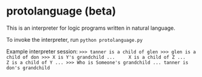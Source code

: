 # protolanguage (beta)
This is an interpreter for logic programs written in natural language.

To invoke the interpreter, run `python protolanguage.py`

Example interpreter session:
    ```
    >>> tanner is a child of glen
    >>> glen is a child of don
    >>> X is Y's grandchild
    ...     X is a child of Z
    ...     Z is a child of Y
    ...
    >>> Who is Someone's grandchild
    ...
    tanner is don's grandchild
    ```
